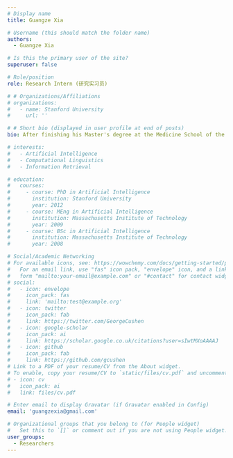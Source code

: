```yaml
---
# Display name
title: Guangze Xia

# Username (this should match the folder name)
authors:
  - Guangze Xia

# Is this the primary user of the site?
superuser: false

# Role/position
role: Research Intern (研究实习员)

# # Organizations/Affiliations
# organizations:
#   - name: Stanford University
#     url: ''

# # Short bio (displayed in user profile at end of posts)
bio: After finishing his Master's degree at the Medicine School of the University of Southampton, Guangze Xia became a member of the Yu Lab. His area of expertise lies in analyzing gen/transcript-omics data, and he has a keen interest in the application of Machine Learning in biology. Apart from his work, he enjoys pursuing sports and science-related activities as his hobbies.

# interests:
#   - Artificial Intelligence
#   - Computational Linguistics
#   - Information Retrieval

# education:
#   courses:
#     - course: PhD in Artificial Intelligence
#       institution: Stanford University
#       year: 2012
#     - course: MEng in Artificial Intelligence
#       institution: Massachusetts Institute of Technology
#       year: 2009
#     - course: BSc in Artificial Intelligence
#       institution: Massachusetts Institute of Technology
#       year: 2008

# Social/Academic Networking
# For available icons, see: https://wowchemy.com/docs/getting-started/page-builder/#icons
#   For an email link, use "fas" icon pack, "envelope" icon, and a link in the
#   form "mailto:your-email@example.com" or "#contact" for contact widget.
# social:
#   - icon: envelope
#     icon_pack: fas
#     link: 'mailto:test@example.org'
#   - icon: twitter
#     icon_pack: fab
#     link: https://twitter.com/GeorgeCushen
#   - icon: google-scholar
#     icon_pack: ai
#     link: https://scholar.google.co.uk/citations?user=sIwtMXoAAAAJ
#   - icon: github
#     icon_pack: fab
#     link: https://github.com/gcushen
# Link to a PDF of your resume/CV from the About widget.
# To enable, copy your resume/CV to `static/files/cv.pdf` and uncomment the lines below.
# - icon: cv
#   icon_pack: ai
#   link: files/cv.pdf

# Enter email to display Gravatar (if Gravatar enabled in Config)
email: 'guangzexia@gmail.com'

# Organizational groups that you belong to (for People widget)
#   Set this to `[]` or comment out if you are not using People widget.
user_groups:
  - Researchers
---
```


<!-- 吳恩達 is a professor of artificial intelligence at the Stanford AI Lab. His research interests include distributed robotics, mobile computing and programmable matter. He leads the Robotic Neurobiology group, which develops self-reconfiguring robots, systems of self-organizing robots, and mobile sensor networks.

Lorem ipsum dolor sit amet, consectetur adipiscing elit. Sed neque elit, tristique placerat feugiat ac, facilisis vitae arcu. Proin eget egestas augue. Praesent ut sem nec arcu pellentesque aliquet. Duis dapibus diam vel metus tempus vulputate. -->
